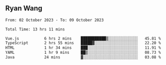 ## Ryan Wang

<!--START_SECTION:waka-->

```txt
From: 02 October 2023 - To: 09 October 2023

Total Time: 13 hrs 11 mins

Vue.js           6 hrs 2 mins    ███████████▒░░░░░░░░░░░░░   45.81 %
TypeScript       2 hrs 55 mins   █████▓░░░░░░░░░░░░░░░░░░░   22.20 %
HTML             1 hr 34 mins    ███░░░░░░░░░░░░░░░░░░░░░░   11.91 %
YAML             1 hr 9 mins     ██▒░░░░░░░░░░░░░░░░░░░░░░   08.73 %
Java             24 mins         ▓░░░░░░░░░░░░░░░░░░░░░░░░   03.08 %
```

<!--END_SECTION:waka-->
